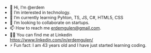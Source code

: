 - 👋 Hi, I’m @erdem
- 👀 I’m interested in technology.
- 🌱 I’m currently learning Pyhton, TS, JS, C#, HTML5, CSS 
- 💞️ I’m looking to collaborate on startups.
- 📫 How to reach me erdemgulen@gmail.com.
- 👨‍💻 You can find me at Linkedin https://www.linkedin.com/in/erdemgulen/
- ⚡ Fun fact: I am 43 years old and I have just started learning coding.


<!---
erdemglen/erdemglen is a ✨ special ✨ repository because its `README.md` (this file) appears on your GitHub profile.
You can click the Preview link to take a look at your changes.
--->
